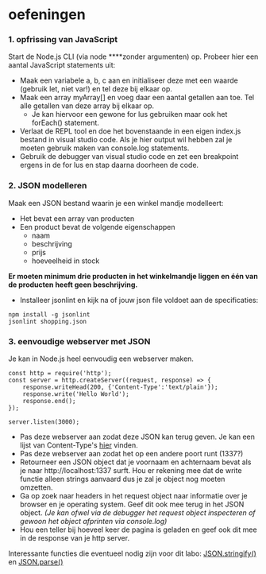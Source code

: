 # oefeningen

### 1. opfrissing van JavaScript

Start de Node.js CLI \(via node ****zonder argumenten\) op. Probeer hier een aantal JavaScript statements uit:

* Maak een variabele a, b, c aan en initialiseer deze met een waarde \(gebruik let, niet var!\) en tel deze bij elkaar op.
* Maak een array myArray\[\] en voeg daar een aantal getallen aan toe. Tel alle getallen van deze array bij elkaar op.
  * Je kan hiervoor een gewone for lus gebruiken maar ook het forEach\(\) statement.
* Verlaat de REPL tool en doe het bovenstaande in een eigen index.js bestand in visual studio code. Als je hier output wil hebben zal je moeten gebruik maken van console.log statements.
* Gebruik de debugger van visual studio code en zet een breakpoint ergens in de for lus en stap daarna doorheen de code. 

### **2. JSON modelleren**

Maak een JSON bestand waarin je een winkel mandje modelleert:

* Het bevat een array van producten
* Een product bevat de volgende eigenschappen
  * naam
  * beschrijving
  * prijs
  * hoeveelheid in stock

**Er moeten minimum drie producten in het winkelmandje liggen en één van de producten heeft geen beschrijving.**

* Installeer jsonlint en kijk na of jouw json file voldoet aan de specificaties:

```text
npm install -g jsonlint
jsonlint shopping.json
```

### 3. eenvoudige webserver met JSON

Je kan in Node.js heel eenvoudig een webserver maken. 

```text
const http = require('http');
const server = http.createServer((request, response) => {
    response.writeHead(200, {'Content-Type':'text/plain'});
    response.write('Hello World');
    response.end();
});

server.listen(3000);
```

* Pas deze webserver aan zodat deze JSON kan terug geven. Je kan een lijst van Content-Type's [hier](https://developer.mozilla.org/en-US/docs/Web/HTTP/Basics_of_HTTP/MIME_types/Complete_list_of_MIME_types) vinden.
* Pas deze webserver aan zodat het op een andere poort runt \(1337?\)
* Retourneer een JSON object dat je voornaam en achternaam bevat als je naar http://localhost:1337 surft. Hou er rekening mee dat de write functie alleen strings aanvaard dus je zal je object nog moeten omzetten.
* Ga op zoek naar headers in het request object naar informatie over je browser en je operating system. Geef dit ook mee terug in het JSON object. _\(Je kan ofwel via de debugger het request object inspecteren of gewoon het object afprinten via console.log\)_
* Hou een teller bij hoeveel keer de pagina is geladen en geef ook dit mee in de response van je http server.

Interessante functies die eventueel nodig zijn voor dit labo: [JSON.stringify\(\)](https://www.w3schools.com/js/js_json_stringify.asp) en [JSON.parse\(\)](https://developer.mozilla.org/en-US/docs/Web/JavaScript/Reference/Global_Objects/JSON/parse)



